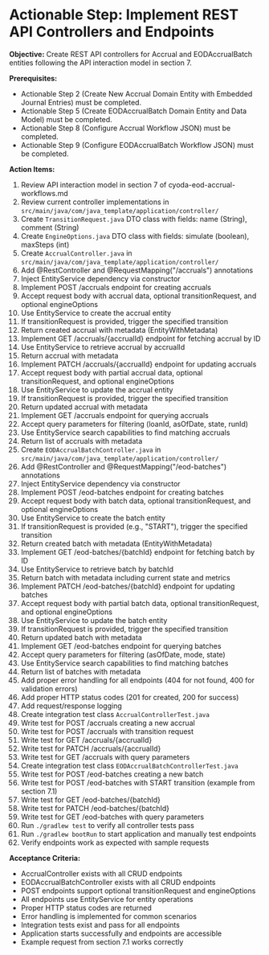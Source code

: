 # Actionable Step: Implement REST API Controllers and Endpoints

**Objective:** Create REST API controllers for Accrual and EODAccrualBatch entities following the API interaction model in section 7.

**Prerequisites:**
- Actionable Step 2 (Create New Accrual Domain Entity with Embedded Journal Entries) must be completed.
- Actionable Step 5 (Create EODAccrualBatch Domain Entity and Data Model) must be completed.
- Actionable Step 8 (Configure Accrual Workflow JSON) must be completed.
- Actionable Step 9 (Configure EODAccrualBatch Workflow JSON) must be completed.

**Action Items:**
1. Review API interaction model in section 7 of cyoda-eod-accrual-workflows.md
2. Review current controller implementations in `src/main/java/com/java_template/application/controller/`
3. Create `TransitionRequest.java` DTO class with fields: name (String), comment (String)
4. Create `EngineOptions.java` DTO class with fields: simulate (boolean), maxSteps (int)
5. Create `AccrualController.java` in `src/main/java/com/java_template/application/controller/`
6. Add @RestController and @RequestMapping("/accruals") annotations
7. Inject EntityService dependency via constructor
8. Implement POST /accruals endpoint for creating accruals
9. Accept request body with accrual data, optional transitionRequest, and optional engineOptions
10. Use EntityService to create the accrual entity
11. If transitionRequest is provided, trigger the specified transition
12. Return created accrual with metadata (EntityWithMetadata<Accrual>)
13. Implement GET /accruals/{accrualId} endpoint for fetching accrual by ID
14. Use EntityService to retrieve accrual by accrualId
15. Return accrual with metadata
16. Implement PATCH /accruals/{accrualId} endpoint for updating accruals
17. Accept request body with partial accrual data, optional transitionRequest, and optional engineOptions
18. Use EntityService to update the accrual entity
19. If transitionRequest is provided, trigger the specified transition
20. Return updated accrual with metadata
21. Implement GET /accruals endpoint for querying accruals
22. Accept query parameters for filtering (loanId, asOfDate, state, runId)
23. Use EntityService search capabilities to find matching accruals
24. Return list of accruals with metadata
25. Create `EODAccrualBatchController.java` in `src/main/java/com/java_template/application/controller/`
26. Add @RestController and @RequestMapping("/eod-batches") annotations
27. Inject EntityService dependency via constructor
28. Implement POST /eod-batches endpoint for creating batches
29. Accept request body with batch data, optional transitionRequest, and optional engineOptions
30. Use EntityService to create the batch entity
31. If transitionRequest is provided (e.g., "START"), trigger the specified transition
32. Return created batch with metadata (EntityWithMetadata<EODAccrualBatch>)
33. Implement GET /eod-batches/{batchId} endpoint for fetching batch by ID
34. Use EntityService to retrieve batch by batchId
35. Return batch with metadata including current state and metrics
36. Implement PATCH /eod-batches/{batchId} endpoint for updating batches
37. Accept request body with partial batch data, optional transitionRequest, and optional engineOptions
38. Use EntityService to update the batch entity
39. If transitionRequest is provided, trigger the specified transition
40. Return updated batch with metadata
41. Implement GET /eod-batches endpoint for querying batches
42. Accept query parameters for filtering (asOfDate, mode, state)
43. Use EntityService search capabilities to find matching batches
44. Return list of batches with metadata
45. Add proper error handling for all endpoints (404 for not found, 400 for validation errors)
46. Add proper HTTP status codes (201 for created, 200 for success)
47. Add request/response logging
48. Create integration test class `AccrualControllerTest.java`
49. Write test for POST /accruals creating a new accrual
50. Write test for POST /accruals with transition request
51. Write test for GET /accruals/{accrualId}
52. Write test for PATCH /accruals/{accrualId}
53. Write test for GET /accruals with query parameters
54. Create integration test class `EODAccrualBatchControllerTest.java`
55. Write test for POST /eod-batches creating a new batch
56. Write test for POST /eod-batches with START transition (example from section 7.1)
57. Write test for GET /eod-batches/{batchId}
58. Write test for PATCH /eod-batches/{batchId}
59. Write test for GET /eod-batches with query parameters
60. Run `./gradlew test` to verify all controller tests pass
61. Run `./gradlew bootRun` to start application and manually test endpoints
62. Verify endpoints work as expected with sample requests

**Acceptance Criteria:**
- AccrualController exists with all CRUD endpoints
- EODAccrualBatchController exists with all CRUD endpoints
- POST endpoints support optional transitionRequest and engineOptions
- All endpoints use EntityService for entity operations
- Proper HTTP status codes are returned
- Error handling is implemented for common scenarios
- Integration tests exist and pass for all endpoints
- Application starts successfully and endpoints are accessible
- Example request from section 7.1 works correctly


